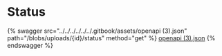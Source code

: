 # Status

{% swagger src="../../../../../../.gitbook/assets/openapi (3).json" path="/blobs/uploads/{id}/status" method="get" %}
[openapi (3).json](<../../../../../../.gitbook/assets/openapi (3).json>)
{% endswagger %}
